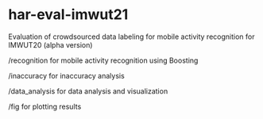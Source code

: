 # har-eval-imwut21

Evaluation of crowdsourced data labeling for mobile activity recognition for IMWUT20 (alpha version)

/recognition for mobile activity recognition using Boosting

/inaccuracy for inaccuracy analysis

/data_analysis for data analysis and visualization

/fig for plotting results
